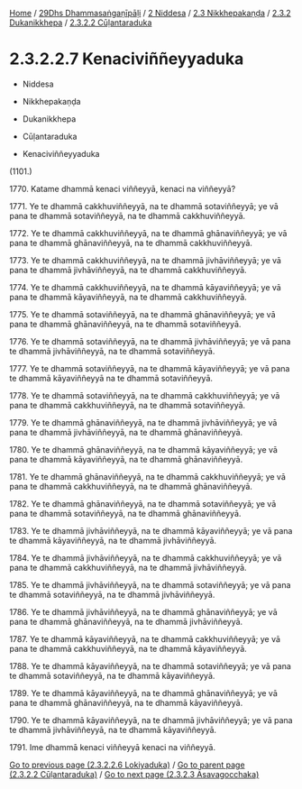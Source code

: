 
[Home](/) / [29Dhs Dhammasaṅgaṇīpāḷi](../../../...md) / [2 Niddesa](../../...md) / [2.3 Nikkhepakaṇḍa](../...md) / [2.3.2 Dukanikkhepa](...md) / [2.3.2.2 Cūḷantaraduka](../29Dhs/2/2.3/2.3.2/2.3.2.2.md)

# 2.3.2.2.7 Kenaciviññeyyaduka

* Niddesa

* Nikkhepakaṇḍa

* Dukanikkhepa

* Cūḷantaraduka

* Kenaciviññeyyaduka

(1101.)

1770\. Katame dhammā kenaci viññeyyā, kenaci na viññeyyā?

1771\. Ye te dhammā cakkhuviññeyyā, na te dhammā sotaviññeyyā; ye vā pana te dhammā sotaviññeyyā, na te dhammā cakkhuviññeyyā.

1772\. Ye te dhammā cakkhuviññeyyā, na te dhammā ghānaviññeyyā; ye vā pana te dhammā ghānaviññeyyā, na te dhammā cakkhuviññeyyā.

1773\. Ye te dhammā cakkhuviññeyyā, na te dhammā jivhāviññeyyā; ye vā pana te dhammā jivhāviññeyyā, na te dhammā cakkhuviññeyyā.

1774\. Ye te dhammā cakkhuviññeyyā, na te dhammā kāyaviññeyyā; ye vā pana te dhammā kāyaviññeyyā, na te dhammā cakkhuviññeyyā.

1775\. Ye te dhammā sotaviññeyyā, na te dhammā ghānaviññeyyā; ye vā pana te dhammā ghānaviññeyyā, na te dhammā sotaviññeyyā.

1776\. Ye te dhammā sotaviññeyyā, na te dhammā jivhāviññeyyā; ye vā pana te dhammā jivhāviññeyyā, na te dhammā sotaviññeyyā.

1777\. Ye te dhammā sotaviññeyyā, na te dhammā kāyaviññeyyā; ye vā pana te dhammā kāyaviññeyyā na te dhammā sotaviññeyyā.

1778\. Ye te dhammā sotaviññeyyā, na te dhammā cakkhuviññeyyā; ye vā pana te dhammā cakkhuviññeyyā, na te dhammā sotaviññeyyā.

1779\. Ye te dhammā ghānaviññeyyā, na te dhammā jivhāviññeyyā; ye vā pana te dhammā jivhāviññeyyā, na te dhammā ghānaviññeyyā.

1780\. Ye te dhammā ghānaviññeyyā, na te dhammā kāyaviññeyyā; ye vā pana te dhammā kāyaviññeyyā, na te dhammā ghānaviññeyyā.

1781\. Ye te dhammā ghānaviññeyyā, na te dhammā cakkhuviññeyyā; ye vā pana te dhammā cakkhuviññeyyā, na te dhammā ghānaviññeyyā.

1782\. Ye te dhammā ghānaviññeyyā, na te dhammā sotaviññeyyā; ye vā pana te dhammā sotaviññeyyā, na te dhammā ghānaviññeyyā.

1783\. Ye te dhammā jivhāviññeyyā, na te dhammā kāyaviññeyyā; ye vā pana te dhammā kāyaviññeyyā, na te dhammā jivhāviññeyyā.

1784\. Ye te dhammā jivhāviññeyyā, na te dhammā cakkhuviññeyyā; ye vā pana te dhammā cakkhuviññeyyā, na te dhammā jivhāviññeyyā.

1785\. Ye te dhammā jivhāviññeyyā, na te dhammā sotaviññeyyā; ye vā pana te dhammā sotaviññeyyā, na te dhammā jivhāviññeyyā.

1786\. Ye te dhammā jivhāviññeyyā, na te dhammā ghānaviññeyyā; ye vā pana te dhammā ghānaviññeyyā, na te dhammā jivhāviññeyyā.

1787\. Ye te dhammā kāyaviññeyyā, na te dhammā cakkhuviññeyyā; ye vā pana te dhammā cakkhuviññeyyā, na te dhammā kāyaviññeyyā.

1788\. Ye te dhammā kāyaviññeyyā, na te dhammā sotaviññeyyā; ye vā pana te dhammā sotaviññeyyā, na te dhammā kāyaviññeyyā.

1789\. Ye te dhammā kāyaviññeyyā, na te dhammā ghānaviññeyyā; ye vā pana te dhammā ghānaviññeyyā, na te dhammā kāyaviññeyyā.

1790\. Ye te dhammā kāyaviññeyyā, na te dhammā jivhāviññeyyā; ye vā pana te dhammā jivhāviññeyyā, na te dhammā kāyaviññeyyā.

1791\. Ime dhammā kenaci viññeyyā kenaci na viññeyyā.

[Go to previous page (2.3.2.2.6 Lokiyaduka)](2.3.2.2.6.md) / [Go to parent page (2.3.2.2 Cūḷantaraduka)](../29Dhs/2/2.3/2.3.2/2.3.2.2.md) / [Go to next page (2.3.2.3 Āsavagocchaka)](../2.3.2.3.md)


